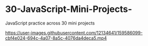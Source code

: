 # 30-JavaScript-Mini-Projects-
JavaScript practice across 30 mini projects

https://user-images.githubusercontent.com/12134641/159586099-cbf4e024-694c-4a07-8a5c-4076da4deca5.mp4


